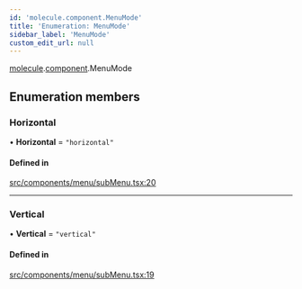 ```yaml
---
id: 'molecule.component.MenuMode'
title: 'Enumeration: MenuMode'
sidebar_label: 'MenuMode'
custom_edit_url: null
---
```


[molecule](../namespaces/molecule).[component](../namespaces/molecule.component).MenuMode

## Enumeration members

### Horizontal

• **Horizontal** = `"horizontal"`

#### Defined in

[src/components/menu/subMenu.tsx:20](https://github.com/DTStack/molecule/blob/1b0aa04/src/components/menu/subMenu.tsx#L20)

---

### Vertical

• **Vertical** = `"vertical"`

#### Defined in

[src/components/menu/subMenu.tsx:19](https://github.com/DTStack/molecule/blob/1b0aa04/src/components/menu/subMenu.tsx#L19)

